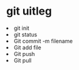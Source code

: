 
<h1>git uitleg</h1>

<li>git init</li>

<li>git status</li> 

<li>Git commit  -m filename</li> 

<li>Git add file</li>  

<li>Git push </li>

<li>Git pull </li>